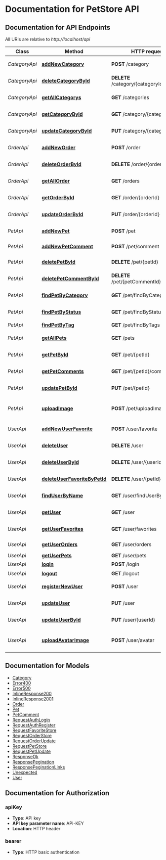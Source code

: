 # Documentation for PetStore API

<a name="documentation-for-api-endpoints"></a>
## Documentation for API Endpoints

All URIs are relative to *http://localhost/api*

Class | Method | HTTP request | Description
------------ | ------------- | ------------- | -------------
*CategoryApi* | [**addNewCategory**](Apis/CategoryApi.md#addnewcategory) | **POST** /category | カテゴリ新規登録
*CategoryApi* | [**deleteCategoryById**](Apis/CategoryApi.md#deletecategorybyid) | **DELETE** /category/{categoryId} | カテゴリ削除
*CategoryApi* | [**getAllCategorys**](Apis/CategoryApi.md#getallcategorys) | **GET** /categories | カテゴリ一覧
*CategoryApi* | [**getCategoryById**](Apis/CategoryApi.md#getcategorybyid) | **GET** /category/{categoryId} | カテゴリ取得
*CategoryApi* | [**updateCategoryById**](Apis/CategoryApi.md#updatecategorybyid) | **PUT** /category/{categoryId} | カテゴリ更新
*OrderApi* | [**addNewOrder**](Apis/OrderApi.md#addneworder) | **POST** /order | オーダー登録
*OrderApi* | [**deleteOrderById**](Apis/OrderApi.md#deleteorderbyid) | **DELETE** /order/{orderId} | オーダー削除
*OrderApi* | [**getAllOrder**](Apis/OrderApi.md#getallorder) | **GET** /orders | オーダー一覧取得
*OrderApi* | [**getOrderById**](Apis/OrderApi.md#getorderbyid) | **GET** /order/{orderId} | オーダー取得
*OrderApi* | [**updateOrderById**](Apis/OrderApi.md#updateorderbyid) | **PUT** /order/{orderId} | オーダー更新
*PetApi* | [**addNewPet**](Apis/PetApi.md#addnewpet) | **POST** /pet | ペット新規登録
*PetApi* | [**addNewPetComment**](Apis/PetApi.md#addnewpetcomment) | **POST** /pet/comment | post new comment
*PetApi* | [**deletePetById**](Apis/PetApi.md#deletepetbyid) | **DELETE** /pet/{petId} | ペット情報削除
*PetApi* | [**deletePetCommentById**](Apis/PetApi.md#deletepetcommentbyid) | **DELETE** /pet/{petCommentId}/comment | ペット情報削除
*PetApi* | [**findPetByCategory**](Apis/PetApi.md#findpetbycategory) | **GET** /pet/findByCategory | カテゴリで検索
*PetApi* | [**findPetByStatus**](Apis/PetApi.md#findpetbystatus) | **GET** /pet/findByStatus | ステータスで検索
*PetApi* | [**findPetByTag**](Apis/PetApi.md#findpetbytag) | **GET** /pet/findByTags | タグで検索
*PetApi* | [**getAllPets**](Apis/PetApi.md#getallpets) | **GET** /pets | ペット一覧取得
*PetApi* | [**getPetById**](Apis/PetApi.md#getpetbyid) | **GET** /pet/{petId} | ペット情報取得
*PetApi* | [**getPetComments**](Apis/PetApi.md#getpetcomments) | **GET** /pet/{petId}/comments | ペットコメント
*PetApi* | [**updatePetById**](Apis/PetApi.md#updatepetbyid) | **PUT** /pet/{petId} | ペット情報更新
*PetApi* | [**uploadImage**](Apis/PetApi.md#uploadimage) | **POST** /pet/uploadImage | アップロードペットイメージ
*UserApi* | [**addNewUserFavorite**](Apis/UserApi.md#addnewuserfavorite) | **POST** /user/favorite | お気に入り登録
*UserApi* | [**deleteUser**](Apis/UserApi.md#deleteuser) | **DELETE** /user | ユーザー削除
*UserApi* | [**deleteUserById**](Apis/UserApi.md#deleteuserbyid) | **DELETE** /user/{userId} | ユーザー削除
*UserApi* | [**deleteUserFavoriteByPetId**](Apis/UserApi.md#deleteuserfavoritebypetid) | **DELETE** /user/{petId}/favorite/ | お気に入り削除
*UserApi* | [**findUserByName**](Apis/UserApi.md#finduserbyname) | **GET** /user/findUserByName | ユーザー検索
*UserApi* | [**getUser**](Apis/UserApi.md#getuser) | **GET** /user | ユーザー情報取得
*UserApi* | [**getUserFavorites**](Apis/UserApi.md#getuserfavorites) | **GET** /user/favorites | お気に入り一覧取得
*UserApi* | [**getUserOrders**](Apis/UserApi.md#getuserorders) | **GET** /user/orders | User Orders
*UserApi* | [**getUserPets**](Apis/UserApi.md#getuserpets) | **GET** /user/pets | User pets.
*UserApi* | [**login**](Apis/UserApi.md#login) | **POST** /login | ログイン
*UserApi* | [**logout**](Apis/UserApi.md#logout) | **GET** /logout | ログアウト
*UserApi* | [**registerNewUser**](Apis/UserApi.md#registernewuser) | **POST** /user | 新規ユーザー登録
*UserApi* | [**updateUser**](Apis/UserApi.md#updateuser) | **PUT** /user | ユーザー情報更新
*UserApi* | [**updateUserById**](Apis/UserApi.md#updateuserbyid) | **PUT** /user/{userId} | ユーザー情報更新
*UserApi* | [**uploadAvatarImage**](Apis/UserApi.md#uploadavatarimage) | **POST** /user/avatar | アップロードユーザーイメージ


<a name="documentation-for-models"></a>
## Documentation for Models

 - [Category](./Models/Category.md)
 - [Error400](./Models/Error400.md)
 - [Error500](./Models/Error500.md)
 - [InlineResponse200](./Models/InlineResponse200.md)
 - [InlineResponse2001](./Models/InlineResponse2001.md)
 - [Order](./Models/Order.md)
 - [Pet](./Models/Pet.md)
 - [PetComment](./Models/PetComment.md)
 - [RequestAuthLogin](./Models/RequestAuthLogin.md)
 - [RequestAuthRegister](./Models/RequestAuthRegister.md)
 - [RequestFavoriteStore](./Models/RequestFavoriteStore.md)
 - [RequestOrderStore](./Models/RequestOrderStore.md)
 - [RequestOrderUpdate](./Models/RequestOrderUpdate.md)
 - [RequestPetStore](./Models/RequestPetStore.md)
 - [RequestPetUpdate](./Models/RequestPetUpdate.md)
 - [ResponseOk](./Models/ResponseOk.md)
 - [ResponsePegination](./Models/ResponsePegination.md)
 - [ResponsePeginationLinks](./Models/ResponsePeginationLinks.md)
 - [Unexpected](./Models/Unexpected.md)
 - [User](./Models/User.md)


<a name="documentation-for-authorization"></a>
## Documentation for Authorization

<a name="apiKey"></a>
### apiKey

- **Type**: API key
- **API key parameter name**: API-KEY
- **Location**: HTTP header

<a name="bearer"></a>
### bearer

- **Type**: HTTP basic authentication

